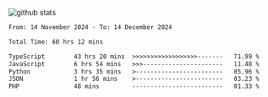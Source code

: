 
![github stats](https://github-readme-stats.vercel.app/api?username=realmahd1&show_icons=true&theme=codeSTACKr&hide_rank=true&count_private=true)

<!--START_SECTION:waka-->

```txt
From: 14 November 2024 - To: 14 December 2024

Total Time: 60 hrs 12 mins

TypeScript        43 hrs 20 mins  >>>>>>>>>>>>>>>>>>-------   71.99 %
JavaScript        6 hrs 54 mins   >>>----------------------   11.48 %
Python            3 hrs 35 mins   >------------------------   05.96 %
JSON              1 hr 56 mins    >------------------------   03.23 %
PHP               48 mins         -------------------------   01.33 %
```

<!--END_SECTION:waka-->

